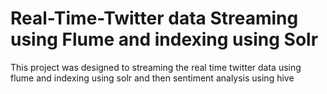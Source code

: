 # Real-Time-Twitter data Streaming using Flume and indexing using Solr
This project was designed to streaming the real time twitter data using flume and indexing using solr and then sentiment analysis using hive
